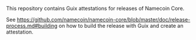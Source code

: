 This repository contains Guix attestations for releases of Namecoin Core.

See https://github.com/namecoin/namecoin-core/blob/master/doc/release-process.md#building on how to build the release with Guix and create an attestation.
